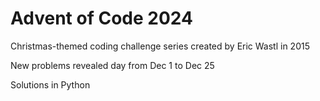 # Advent of Code 2024

Christmas-themed coding challenge series created by Eric Wastl in 2015

New problems revealed day from Dec 1 to Dec 25

Solutions in Python
